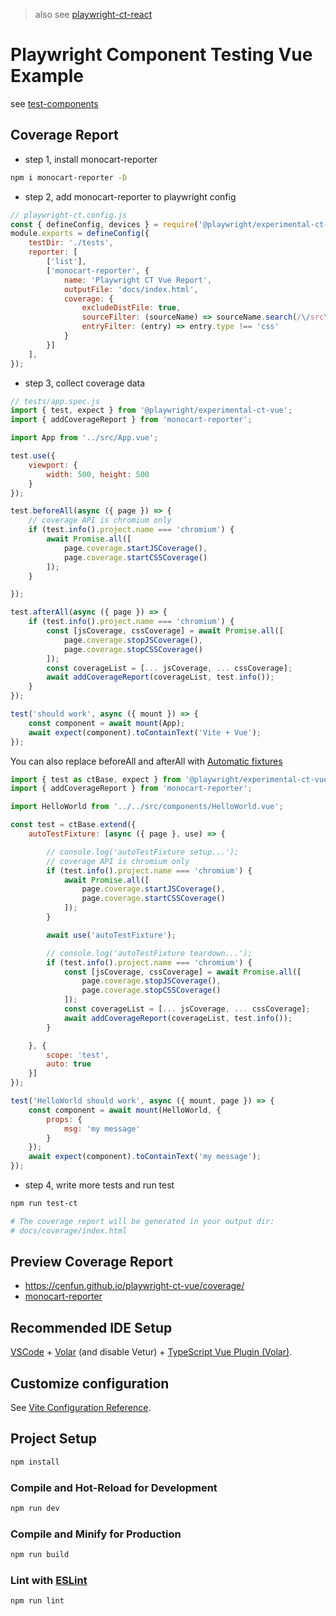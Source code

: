 > also see [playwright-ct-react](https://github.com/cenfun/playwright-ct-react)

# Playwright Component Testing Vue Example 

see [test-components](https://playwright.dev/docs/test-components)

## Coverage Report
- step 1, install monocart-reporter
```sh
npm i monocart-reporter -D
```
- step 2, add monocart-reporter to playwright config
```js
// playwright-ct.config.js
const { defineConfig, devices } = require('@playwright/experimental-ct-vue');
module.exports = defineConfig({
    testDir: './tests',
    reporter: [
        ['list'],
        ['monocart-reporter', {
            name: 'Playwright CT Vue Report',
            outputFile: 'docs/index.html',
            coverage: {
                excludeDistFile: true,
                sourceFilter: (sourceName) => sourceName.search(/\/src\//) !== -1,
                entryFilter: (entry) => entry.type !== 'css'
            }
        }]
    ],
});
```
- step 3, collect coverage data
```js
// tests/app.spec.js
import { test, expect } from '@playwright/experimental-ct-vue';
import { addCoverageReport } from 'monocart-reporter';

import App from '../src/App.vue';

test.use({
    viewport: {
        width: 500, height: 500
    }
});

test.beforeAll(async ({ page }) => {
    // coverage API is chromium only
    if (test.info().project.name === 'chromium') {
        await Promise.all([
            page.coverage.startJSCoverage(),
            page.coverage.startCSSCoverage()
        ]);
    }

});

test.afterAll(async ({ page }) => {
    if (test.info().project.name === 'chromium') {
        const [jsCoverage, cssCoverage] = await Promise.all([
            page.coverage.stopJSCoverage(),
            page.coverage.stopCSSCoverage()
        ]);
        const coverageList = [... jsCoverage, ... cssCoverage];
        await addCoverageReport(coverageList, test.info());
    }
});

test('should work', async ({ mount }) => {
    const component = await mount(App);
    await expect(component).toContainText('Vite + Vue');
});
```
You can also replace beforeAll and afterAll with [Automatic fixtures](https://playwright.dev/docs/test-fixtures#automatic-fixtures)
```js
import { test as ctBase, expect } from '@playwright/experimental-ct-vue';
import { addCoverageReport } from 'monocart-reporter';

import HelloWorld from '../../src/components/HelloWorld.vue';

const test = ctBase.extend({
    autoTestFixture: [async ({ page }, use) => {

        // console.log('autoTestFixture setup...');
        // coverage API is chromium only
        if (test.info().project.name === 'chromium') {
            await Promise.all([
                page.coverage.startJSCoverage(),
                page.coverage.startCSSCoverage()
            ]);
        }

        await use('autoTestFixture');

        // console.log('autoTestFixture teardown...');
        if (test.info().project.name === 'chromium') {
            const [jsCoverage, cssCoverage] = await Promise.all([
                page.coverage.stopJSCoverage(),
                page.coverage.stopCSSCoverage()
            ]);
            const coverageList = [... jsCoverage, ... cssCoverage];
            await addCoverageReport(coverageList, test.info());
        }

    }, {
        scope: 'test',
        auto: true
    }]
});

test('HelloWorld should work', async ({ mount, page }) => {
    const component = await mount(HelloWorld, {
        props: {
            msg: 'my message'
        }
    });
    await expect(component).toContainText('my message');
});
```

- step 4, write more tests and run test
```sh
npm run test-ct

# The coverage report will be generated in your output dir: 
# docs/coverage/index.html
```

## Preview Coverage Report
- https://cenfun.github.io/playwright-ct-vue/coverage/
- [monocart-reporter](https://github.com/cenfun/monocart-reporter)
 

## Recommended IDE Setup

[VSCode](https://code.visualstudio.com/) + [Volar](https://marketplace.visualstudio.com/items?itemName=Vue.volar) (and disable Vetur) + [TypeScript Vue Plugin (Volar)](https://marketplace.visualstudio.com/items?itemName=Vue.vscode-typescript-vue-plugin).

## Customize configuration

See [Vite Configuration Reference](https://vitejs.dev/config/).

## Project Setup

```sh
npm install
```

### Compile and Hot-Reload for Development

```sh
npm run dev
```

### Compile and Minify for Production

```sh
npm run build
```

### Lint with [ESLint](https://eslint.org/)

```sh
npm run lint
```

